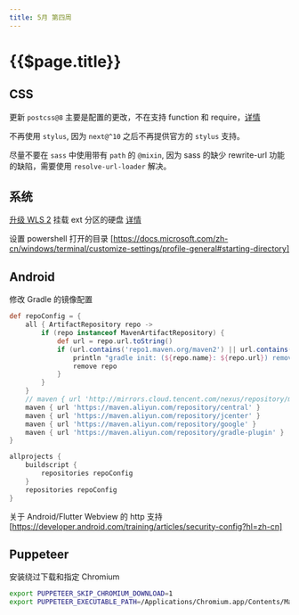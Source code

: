 ```yaml
---
title: 5月 第四周
---
```


# {{$page.title}}

## CSS

更新 `postcss@8` 主要是配置的更改，不在支持 function 和 require，[详情](https://evilmartians.com/chronicles/postcss-8-plugin-migration)

不再使用 `stylus`, 因为 `next@^10` 之后不再提供官方的 `stylus` 支持。

尽量不要在 `sass` 中使用带有 `path` 的 `@mixin`, 因为 sass 的缺少 rewrite-url 功能的缺陷，需要使用 `resolve-url-loader` 解决。

## 系统

[升级 WLS 2](https://codefellows.github.io/setup-guide/windows/) 挂载 ext 分区的硬盘 [详情](https://docs.microsoft.com/en-us/windows/wsl/wsl2-mount-disk)

设置 powershell 打开的目录 [https://docs.microsoft.com/zh-cn/windows/terminal/customize-settings/profile-general#starting-directory]

## Android

修改 Gradle 的镜像配置

```groovy
def repoConfig = {
    all { ArtifactRepository repo ->
        if (repo instanceof MavenArtifactRepository) {
            def url = repo.url.toString()
            if (url.contains('repo1.maven.org/maven2') || url.contains('jcenter.bintray.com')) {
                println "gradle init: (${repo.name}: ${repo.url}) removed"
                remove repo
            }
        }
    }
    // maven { url 'http://mirrors.cloud.tencent.com/nexus/repository/maven-public/' }
    maven { url 'https://maven.aliyun.com/repository/central' }
    maven { url 'https://maven.aliyun.com/repository/jcenter' }
    maven { url 'https://maven.aliyun.com/repository/google' }
    maven { url 'https://maven.aliyun.com/repository/gradle-plugin' }
}

allprojects {
    buildscript {
        repositories repoConfig
    }
    repositories repoConfig
}
```

关于 Android/Flutter Webview 的 http 支持 [https://developer.android.com/training/articles/security-config?hl=zh-cn]

## Puppeteer

安装绕过下载和指定 Chromium

```bash
export PUPPETEER_SKIP_CHROMIUM_DOWNLOAD=1
export PUPPETEER_EXECUTABLE_PATH=/Applications/Chromium.app/Contents/MacOS/Chromium
```
